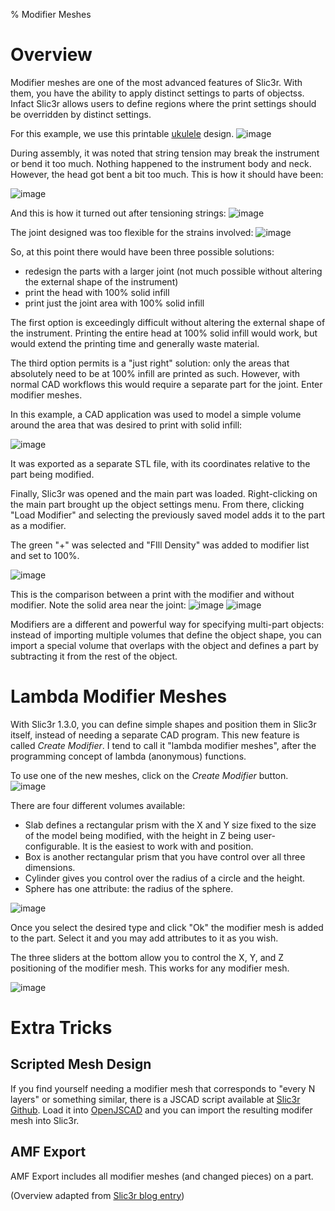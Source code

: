 % Modifier Meshes

# Overview

Modifier meshes are one of the most advanced features of Slic3r. With them, you
have the ability to apply distinct settings to parts of objectss. Infact Slic3r
allows users to define regions where the print settings should be overridden by
distinct settings.

For this example, we use this printable [ukulele](http://www.thingiverse.com/thing:199298) design. 
![image](images/modifier-mesh/291_ukulele.jpg_large.jpg)

During assembly, it was noted that string tension may break the instrument or
bend it too much. Nothing happened to the instrument body and neck. However,
the head got bent a bit too much. This is how it should have been:

![image](images/modifier-mesh/297_correct_head.png_large.jpg)

And this is how it turned out after tensioning strings:
![image](images/modifier-mesh/315_wrong_head.png_large.jpg)

The joint designed was too flexible for the strains involved:
![image](images/modifier-mesh/300_joint.png_large.jpg)

So, at this point there would have been three possible solutions:
* redesign the parts with a larger joint (not much possible without altering the external shape of the instrument)
* print the head with 100% solid infill
* print just the joint area with 100% solid infill

The first option is exceedingly difficult without altering the external shape
of the instrument. Printing the entire head at 100% solid infill would work,
but would extend the printing time and generally waste material. 

The third option permits is a "just right" solution: only the areas that
absolutely need to be at 100% infill are printed as such. However, with normal
CAD workflows this would require a separate part for the joint. Enter modifier
meshes.

In this example, a CAD application was used to model a simple volume around the
area that was desired to print with solid infill:

![image](images/modifier-mesh/306_volumes.png_large.jpg)

It was exported as a separate STL file, with its coordinates relative to the
part being modified.

Finally, Slic3r was opened and the main part was loaded. Right-clicking on the
main part brought up the object settings menu. From there, clicking "Load
Modifier" and selecting the previously saved model adds it to the part as a
modifier.

The green "+" was selected and "FIll Density" was added to modifier list and set to 100%.

![image](images/modifier-mesh/303_modifier.png_large.jpg)

This is the comparison between a print with the modifier and without modifier. Note the solid area near the joint:
![image](images/modifier-mesh/309_with.png_large.jpg)
![image](images/modifier-mesh/312_without.png_large.jpg)

Modifiers are a different and powerful way for specifying multi-part objects:
instead of importing multiple volumes that define the object shape, you can
import a special volume that overlaps with the object and defines a part by
subtracting it from the rest of the object.

# Lambda Modifier Meshes

With Slic3r 1.3.0, you can define simple shapes and position them in Slic3r
itself, instead of needing a separate CAD program. This new feature is called
*Create Modifier*. I tend to call it "lambda modifier meshes", after the
programming concept of lambda (anonymous) functions.

To use one of the new meshes, click on the *Create Modifier* button.
![image](images/modifier-mesh/slic3r-create-modifier.png)

There are four different volumes available:
* Slab defines a rectangular prism with the X and Y size fixed to the size of the model being modified, with the height in Z being user-configurable. It is the easiest to work with and position. 
* Box is another rectangular prism that you have control over all three dimensions. 
* Cylinder gives you control over the radius of a circle and the height.
* Sphere has one attribute: the radius of the sphere.

![image](images/modifier-mesh/slic3r-create-modifier-slab.png)

Once you select the desired type and click "Ok" the modifier mesh is added to
the part. Select it and you may add attributes to it as you wish.

The three sliders at the bottom allow you to control the X, Y, and Z
positioning of the modifier mesh. This works for any modifier mesh.

![image](images/modifier-mesh/slic3r-create-modifier-made.png)

# Extra Tricks
## Scripted Mesh Design

If you find yourself needing a modifier mesh that corresponds to "every N
layers" or something similar, there is a JSCAD script available at [Slic3r
Github](https://github.com/alexrj/Slic3r/blob/master/utils/modifier_helpers/layer_generator.jscad).
Load it into [OpenJSCAD](http://openjscad.org) and you can import the resulting
modifer mesh into Slic3r.

## AMF Export
AMF Export includes all modifier meshes (and changed pieces) on a part.


(Overview adapted from [Slic3r blog entry](http://slic3r.org/blog/modifier-meshes))
